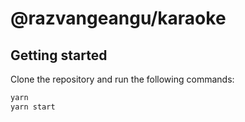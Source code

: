 # @razvangeangu/karaoke

## Getting started

Clone the repository and run the following commands:

```sh
yarn
yarn start
```
